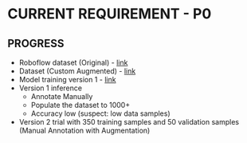 # CURRENT REQUIREMENT - P0
## PROGRESS
- Roboflow dataset (Original) - [link](https://universe.roboflow.com/workathon/gap-pattern)
- Dataset (Custom Augmented) - [link](https://universe.roboflow.com/starter-3re5h/gap-pattern-kjvnx)
- Model training version 1 - [link](https://colab.research.google.com/drive/1nn6zvGBYK-_tbNUUqQ0FxiaD2hGBKfU2?authuser=2#scrollTo=pGhEtUwTf67h)
- Version 1 inference
  - Annotate Manually
  - Populate the dataset to 1000+
  - Accuracy low (suspect: low data samples)
- Version 2 trial with 350 training samples and 50 validation samples (Manual Annotation with Augmentation)
